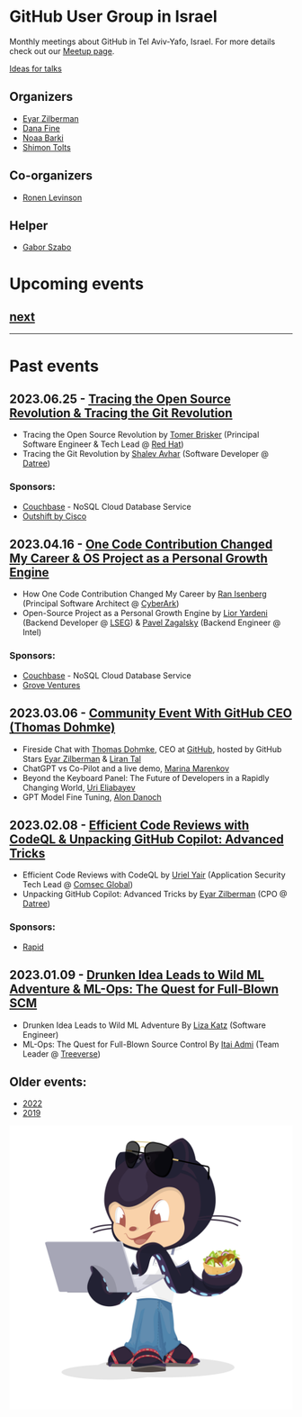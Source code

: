# GitHub User Group in Israel

Monthly meetings about GitHub in Tel Aviv-Yafo, Israel.
For more details check out our [Meetup page](https://www.meetup.com/github-user-group/).

[Ideas for talks](ideas)

## Organizers

* [Eyar Zilberman](https://www.linkedin.com/in/eyar-zilberman/)
* [Dana Fine](https://www.linkedin.com/in/fine-dana/)
* [Noaa Barki](https://www.linkedin.com/in/noaa-barki-159498163/)
* [Shimon Tolts](https://www.linkedin.com/in/tolts/)

## Co-organizers

* [Ronen Levinson](https://www.linkedin.com/in/ronen-levinson/)

## Helper

* [Gabor Szabo](https://www.linkedin.com/in/szabgab/)

# Upcoming events

## [next](https://www.meetup.com/github-user-group/)

-----------------------------
# Past events

## 2023.06.25 - [Tracing the Open Source Revolution & Tracing the Git Revolution](https://www.meetup.com/github-user-group/events/293909064/)

* Tracing the Open Source Revolution by [Tomer Brisker](https://www.linkedin.com/in/tbrisker/) (Principal Software Engineer & Tech Lead @ [Red Hat](https://www.redhat.com/))
* Tracing the Git Revolution by [Shalev Avhar](https://www.linkedin.com/in/shalev-avhar-750818164/) (Software Developer @ [Datree](https://www.datree.io/))

### Sponsors:

* [Couchbase](https://www.couchbase.com/) - NoSQL Cloud Database Service
* [Outshift by Cisco](https://eti.cisco.com/)

## 2023.04.16 - [One Code Contribution Changed My Career & OS Project as a Personal Growth Engine](https://www.meetup.com/github-user-group/events/292335524/)

* How One Code Contribution Changed My Career by [Ran Isenberg](https://www.linkedin.com/in/ranisenberg/) (Principal Software Architect @ [CyberArk](https://www.cyberark.com/))
* Open-Source Project as a Personal Growth Engine by [Lior Yardeni](https://www.linkedin.com/in/lioryardeni/) (Backend Developer @ [LSEG](https://www.lseg.com/)) & [Pavel Zagalsky](https://www.linkedin.com/in/pavelzagalsky/) (Backend Engineer @ Intel)

### Sponsors:

* [Couchbase](https://www.couchbase.com/) - NoSQL Cloud Database Service
* [Grove Ventures](https://www.grovevc.com/)

## 2023.03.06 - [Community Event With GitHub CEO (Thomas Dohmke)](https://www.meetup.com/github-user-group/events/291977277/)

* Fireside Chat with [Thomas Dohmke](https://www.linkedin.com/in/ashtom/), CEO at [GitHub](https://github.com/), hosted by GitHub Stars [Eyar Zilberman](https://www.linkedin.com/in/eyar-zilberman/) & [Liran Tal](https://www.linkedin.com/in/lirantal/)
* ChatGPT vs Co-Pilot and a live demo, [Marina Marenkov](https://www.linkedin.com/in/marina-marenkov/)
* Beyond the Keyboard Panel: The Future of Developers in a Rapidly Changing World, [Uri Eliabayev](https://www.linkedin.com/in/urieliabayev/)
* GPT Model Fine Tuning, [Alon Danoch](https://www.linkedin.com/in/alon-danoch-7916b929/)

## 2023.02.08 - [Efficient Code Reviews with CodeQL & Unpacking GitHub Copilot: Advanced Tricks](https://www.meetup.com/github-user-group/events/290995301/)

* Efficient Code Reviews with CodeQL by [Uriel Yair](https://www.linkedin.com/in/uriel-yair/) (Application Security Tech Lead @ [Comsec Global](https://comsecglobal.com/))
* Unpacking GitHub Copilot: Advanced Tricks by [Eyar Zilberman](https://www.linkedin.com/in/eyar-zilberman/) (CPO @ [Datree](https://www.datree.io/))

### Sponsors:

* [Rapid](https://rapidapi.com/)

## 2023.01.09 - [Drunken Idea Leads to Wild ML Adventure & ML-Ops: The Quest for Full-Blown SCM](https://www.meetup.com/github-user-group/events/290288230/)

* Drunken Idea Leads to Wild ML Adventure By [Liza Katz](https://www.linkedin.com/in/lizak/) (Software Engineer)
* ML-Ops: The Quest for Full-Blown Source Control By [Itai Admi](https://www.linkedin.com/in/itai-admi/) (Team Leader @ [Treeverse](https://lakefs.io/))

## Older events:

* [2022](/2022)
* [2019](/2019)

![](Israeli-Octocat.png)
